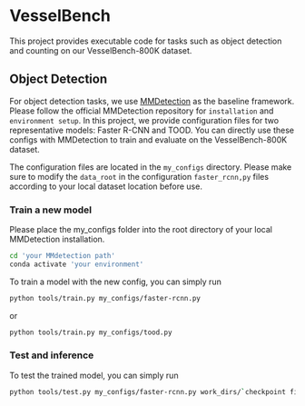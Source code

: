 # VesselBench

This project provides executable code for tasks such as object detection and counting on our VesselBench-800K dataset.

## Object Detection

For object detection tasks, we use [MMDetection](https://github.com/open-mmlab/mmdetection) as the baseline framework. Please follow the official MMDetection repository for `installation` and `environment setup`. In this project, we provide configuration files for two representative models: Faster R-CNN and TOOD. You can directly use these configs with MMDetection to train and evaluate on the VesselBench-800K dataset.

The configuration files are located in the `my_configs` directory. Please make sure to modify the `data_root` in the configuration `faster_rcnn,py` files according to your local dataset location before use.

### Train a new model
Please place the my_configs folder into the root directory of your local MMDetection installation.
```bash
cd 'your MMdetection path'
conda activate 'your environment'
```
To train a model with the new config, you can simply run
```bash
python tools/train.py my_configs/faster-rcnn.py
```
or 
```bash
python tools/train.py my_configs/tood.py
```

### Test and inference
To test the trained model, you can simply run
```bash
python tools/test.py my_configs/faster-rcnn.py work_dirs/`checkpoint file`
```
